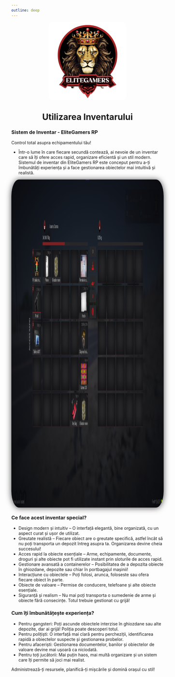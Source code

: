 ```yaml
---
outline: deep
---
```

<img src="../public/elitegamers.png" alt="pozaRegulament" width="256" height="256" style="display: block; margin: 0px auto; border-radius: 1%; border-radius: 5%;">

#  <center>Utilizarea Inventarului </center>

### Sistem de Inventar - EliteGamers RP 
 Control total asupra echipamentului tău!
- Într-o lume în care fiecare secundă contează, ai nevoie de un inventar care să îți ofere acces rapid, organizare eficientă și un stil modern. Sistemul de inventar din EliteGamers RP este conceput pentru a-ți îmbunătăți experiența și a face gestionarea obiectelor mai intuitivă și realistă.

<img src="../public/inventar/inventar.png" alt="pozaInventar" width="1920" height="1080" style="display: block; margin: 0px auto; border-radius: 1%; border-radius: 5%; box-shadow: 0 1px 20px rgba(0, 0, 0, 0.7);" >


### Ce face acest inventar special?
- Design modern și intuitiv – O interfață elegantă, bine organizată, cu un aspect curat și ușor de utilizat.
- Greutate realistă – Fiecare obiect are o greutate specifică, astfel încât să nu poți transporta un depozit întreg asupra ta. Organizarea devine cheia succesului!
- Acces rapid la obiecte esențiale – Arme, echipamente, documente, droguri și alte obiecte pot fi utilizate instant prin sloturile de acces rapid.
- Gestionare avansată a containerelor – Posibilitatea de a depozita obiecte în ghiozdane, depozite sau chiar în portbagajul mașinii!
- Interacțiune cu obiectele – Poți folosi, arunca, foloseste sau ofera fiecare obiect în parte.
- Obiecte de valoare – Permise de conducere, telefoane și alte obiecte esențiale.
- Siguranță și realism – Nu mai poți transporta o sumedenie de arme și obiecte fără consecințe. Totul trebuie gestionat cu grijă!

### Cum îți îmbunătățește experiența?
- Pentru gangsteri: Poți ascunde obiectele interzise în ghiozdane sau alte depozite, dar ai grijă! Poliția poate descoperi totul.
- Pentru polițiști: O interfață mai clară pentru percheziții, identificarea rapidă a obiectelor suspecte și gestionarea probelor.
- Pentru afaceriști: Gestionarea documentelor, banilor și obiectelor de valoare devine mai ușoară ca niciodată.
- Pentru toți jucătorii: Mai puțin haos, mai multă organizare și un sistem care îți permite să joci mai realist.

 Administrează-ți resursele, planifică-ți mișcările și domină orașul cu stil! 

